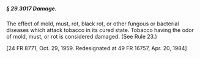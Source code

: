 ##### § 29.3017 Damage. #####

The effect of mold, must, rot, black rot, or other fungous or bacterial diseases which attack tobacco in its cured state. Tobacco having the odor of mold, must, or rot is considered damaged. (See Rule 23.)

[24 FR 8771, Oct. 29, 1959. Redesignated at 49 FR 16757, Apr. 20, 1984]